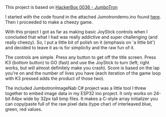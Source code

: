 ﻿﻿This project is based on [HackerBox 0036 - JumboTron](https://hackerboxes.com/collections/past-hackerboxes/products/hackerbox-0036-jumbotron)I started with the code found in the attached Jumotrondemo.ino found [here](https://www.instructables.com/id/HackerBox-0036-JumboTron/).  Then I proceeded to make a cheezy game.With this project I got as far as making basic JoyStick controls when I concluded that what I had was really addictive and super challenging (and really cheezy).  So, I put a little bit of polish on it (emphasis on 'a little bit') and decided to leave it as-is for simplicity and the raw fun of it.The controls are simple.  Press any button to get off the title screen.  Press K3 (bottom button) to GO (fast) and use the JoyStick to turn (left; right works, but will almost definitely make you crash).  Score is based on the lap you're on and the number of lives you have (each iteration of the game loop with K3 pressed adds the product of those two).The included JumbotronImageNab C# project was a little tool I threw together to embed image data in my ESP32 ino project.  It only works on 24-bit 64px wide by 32px tall bmp files.  It makes a C-style array initializer you can copy/paste full of the raw pixel data (type char) of interleaved blue, green, red values.
